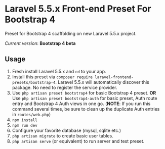 # Laravel 5.5.x Front-end Preset For Bootstrap 4

Preset for Bootstrap 4 scaffolding on new Laravel 5.5.x project.

*Current version*: **Bootstrap 4 beta**

## Usage
1. Fresh install Laravel 5.5.x and `cd` to your app.
2. Install this preset via `composer require laravel-frontend-presets/bootstrap-4`. Laravel 5.5.x will automatically discover this package. No need to register the service provider.
3. Use `php artisan preset bootstrap4` for basic Bootstrap 4 preset. **OR** Use `php artisan preset bootstrap4-auth` for basic preset, Auth route entry and Bootstrap 4 Auth views in one go. (**NOTE**: If you run this command several times, be sure to clean up the duplicate Auth entries in `routes/web.php`)
4. `npm install`
5. `npm run dev`
6. Configure your favorite database (mysql, sqlite etc.)
7. `php artisan migrate` to create basic user tables.
8. `php artisan serve` (or equivalent) to run server and test preset.
